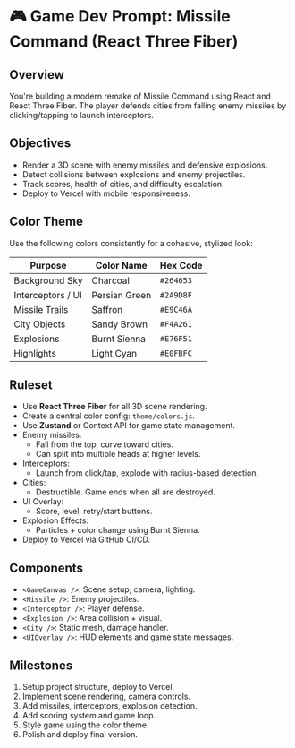 # 🎮 Game Dev Prompt: Missile Command (React Three Fiber)

## Overview
You're building a modern remake of Missile Command using React and React Three Fiber. The player defends cities from falling enemy missiles by clicking/tapping to launch interceptors.

## Objectives
- Render a 3D scene with enemy missiles and defensive explosions.
- Detect collisions between explosions and enemy projectiles.
- Track scores, health of cities, and difficulty escalation.
- Deploy to Vercel with mobile responsiveness.

## Color Theme
Use the following colors consistently for a cohesive, stylized look:

| Purpose         | Color Name     | Hex Code |
|-----------------|----------------|----------|
| Background Sky  | Charcoal       | `#264653` |
| Interceptors / UI | Persian Green  | `#2A9D8F` |
| Missile Trails  | Saffron        | `#E9C46A` |
| City Objects    | Sandy Brown    | `#F4A261` |
| Explosions      | Burnt Sienna   | `#E76F51` |
| Highlights      | Light Cyan     | `#E0FBFC` |

## Ruleset
- Use **React Three Fiber** for all 3D scene rendering.
- Create a central color config: `theme/colors.js`.
- Use **Zustand** or Context API for game state management.
- Enemy missiles:
  - Fall from the top, curve toward cities.
  - Can split into multiple heads at higher levels.
- Interceptors:
  - Launch from click/tap, explode with radius-based detection.
- Cities:
  - Destructible. Game ends when all are destroyed.
- UI Overlay:
  - Score, level, retry/start buttons.
- Explosion Effects:
  - Particles + color change using Burnt Sienna.
- Deploy to Vercel via GitHub CI/CD.

## Components
- `<GameCanvas />`: Scene setup, camera, lighting.
- `<Missile />`: Enemy projectiles.
- `<Interceptor />`: Player defense.
- `<Explosion />`: Area collision + visual.
- `<City />`: Static mesh, damage handler.
- `<UIOverlay />`: HUD elements and game state messages.

## Milestones
1. Setup project structure, deploy to Vercel.
2. Implement scene rendering, camera controls.
3. Add missiles, interceptors, explosion detection.
4. Add scoring system and game loop.
5. Style game using the color theme.
6. Polish and deploy final version.
